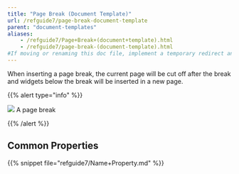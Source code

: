```yaml
---
title: "Page Break (Document Template)"
url: /refguide7/page-break-document-template
parent: "document-templates"
aliases:
    - /refguide7/Page+Break+(document+template).html
    - /refguide7/page-break-(document-template).html
#If moving or renaming this doc file, implement a temporary redirect and let the respective team know they should update the URL in the product. See Mapping to Products for more details.
---
```



When inserting a page break, the current page will be cut off after the break and widgets below the break will be inserted in a new page.

{{% alert type="info" %}}

![](/attachments/refguide7/desktop-modeler/document-templates/page-break-document-template/918135.png)
A page break

{{% /alert %}}

## Common Properties

{{% snippet file="refguide7/Name+Property.md" %}}
